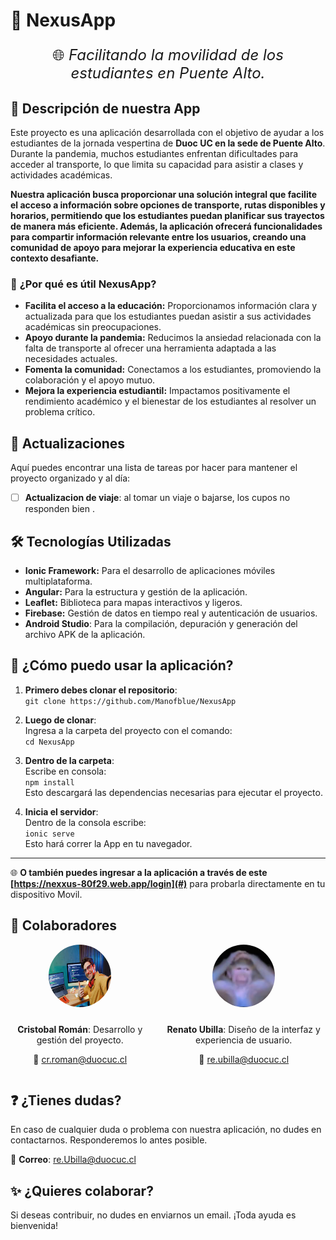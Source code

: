
# 🌌 **NexusApp**

<p style="font-size: 24px; text-align: center;">🌐 <em>Facilitando la movilidad de los estudiantes  en Puente Alto.</em></p>


## 📖 **Descripción de nuestra App**
Este proyecto es una aplicación desarrollada con el objetivo de ayudar a los estudiantes de la jornada vespertina de **Duoc UC en la sede de Puente Alto**. Durante la pandemia, muchos estudiantes enfrentan dificultades para acceder al transporte, lo que limita su capacidad para asistir a clases y actividades académicas.

**Nuestra aplicación busca proporcionar una solución integral que facilite el acceso a información sobre opciones de transporte, rutas disponibles y horarios, permitiendo que los estudiantes puedan planificar sus trayectos de manera más eficiente. Además, la aplicación ofrecerá funcionalidades para compartir información relevante entre los usuarios, creando una comunidad de apoyo para mejorar la experiencia educativa en este contexto desafiante.**

### 💼 **¿Por qué es útil NexusApp?**
- **Facilita el acceso a la educación:** Proporcionamos información clara y actualizada para que los estudiantes puedan asistir a sus actividades académicas sin preocupaciones.  
- **Apoyo durante la pandemia:** Reducimos la ansiedad relacionada con la falta de transporte al ofrecer una herramienta adaptada a las necesidades actuales.  
- **Fomenta la comunidad:** Conectamos a los estudiantes, promoviendo la colaboración y el apoyo mutuo.  
- **Mejora la experiencia estudiantil:** Impactamos positivamente el rendimiento académico y el bienestar de los estudiantes al resolver un problema crítico.

## 🔄  Actualizaciones

Aquí puedes encontrar una lista de tareas por hacer para mantener el proyecto organizado y al día:

- [ ] **Actualizacion de viaje**: al tomar un viaje o bajarse, los cupos no responden bien .

## 🛠️ **Tecnologías Utilizadas**
- **Ionic Framework:** Para el desarrollo de aplicaciones móviles multiplataforma.  
- **Angular:** Para la estructura y gestión de la aplicación.
- **Leaflet:** Biblioteca para mapas interactivos y ligeros. 
- **Firebase:** Gestión de datos en tiempo real y autenticación de usuarios.
- **Android Studio**: Para la compilación, depuración y generación del archivo APK de la aplicación.

## 📲 **¿Cómo puedo usar la aplicación?**

1. **Primero debes clonar el repositorio**:  
   `git clone https://github.com/Manofblue/NexusApp`

2. **Luego de clonar**:  
   Ingresa a la carpeta del proyecto con el comando:  
   `cd NexusApp`

3. **Dentro de la carpeta**:  
   Escribe en consola:  
   `npm install`  
   Esto descargará las dependencias necesarias para ejecutar el proyecto.

4. **Inicia el servidor**:  
   Dentro de la consola escribe:  
   `ionic serve`  
   Esto hará correr la App en tu navegador.

---

🌐 **O también puedes ingresar a la aplicación a través de este [https://nexxus-80f29.web.app/login](#)** para probarla directamente en tu dispositivo Movil.



  <h2>👥 Colaboradores</h2>
<div style="text-align: center; display: flex; justify-content: center; gap: 20px;">

  <div>
    <img src="src/assets/icon/cristobalIcon.jfif" alt="Cristobal Roman" style="border-radius: 50%; width: 100px; height: 100px; margin-bottom: 10px;">
    <p><strong>Cristobal Román</strong>: Desarrollo y gestión del proyecto.</p>
    <p>📧 <a href="mailto:cr.roman@duocuc.cl">cr.roman@duocuc.cl</a></p>
  </div>

  <div>
    <img src="src/assets/icon/renatoIcon.jfif" alt="Renato" style="border-radius: 50%; width: 100px; height: 100px; margin-bottom: 10px;">
    <p><strong>Renato Ubilla</strong>: Diseño de la interfaz y experiencia de usuario.</p>
    <p>📧 <a href="mailto:re.ubilla@duocuc.cl">re.ubilla@duocuc.cl</a></p>
  </div>

</div>

## ❓ ¿Tienes dudas?

En caso de cualquier duda o problema con nuestra aplicación, no dudes en contactarnos. Responderemos lo antes posible.

📧 **Correo**: [re.Ubilla@duocuc.cl](mailto:re.Ubilla@duocuc.cl)



## ✨ **¿Quieres colaborar?**

Si deseas contribuir, no dudes en enviarnos un email. ¡Toda ayuda es bienvenida!




